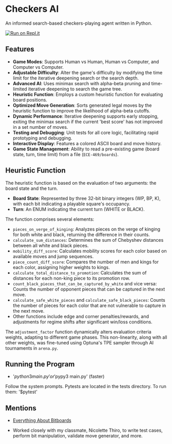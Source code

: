 # Checkers AI

An informed search-based checkers-playing agent written in Python.

[![Run on Repl.it](https://replit.com/badge/github/ak2k2/Checkers-Alpha-Beta-AI)](https://replit.com/@ArmaanKapoor2/ak2k2-Checkers)

## Features

- **Game Modes**: Supports Human vs Human, Human vs Computer, and Computer vs Computer.
- **Adjustable Difficulty**: Alter the game's difficulty by modifying the time limit for the iterative deepening search or the search depth.
- **Advanced AI**: Uses minimax search with alpha-beta pruning and time-limited iterative deepening to search the game tree.
- **Heuristic Function**: Employs a custom heuristic function for evaluating board positions.
- **Optimized Move Generation**: Sorts generated legal moves by the heuristic function to improve the likelihood of alpha-beta cutoffs. 
- **Dynamic Performance**: Iterative deepening supports early stopping, exiting the minimax search if the current 'best score' has not improved in a set number of moves.
- **Testing and Debugging**: Unit tests for all core logic, facilitating rapid prototyping and debugging.
- **Interactive Display**: Features a colored ASCII board and move history.
- **Game State Management**: Ability to read a pre-existing game (board state, turn, time limit) from a file (`ECE-469/boards`).

## Heuristic Function

The heuristic function is based on the evaluation of two arguments: the board state and the turn.

- **Board State**: Represented by three 32-bit binary integers (WP, BP, K), with each bit indicating a playable square's occupancy.
- **Turn**: An ENUM indicating the current turn (WHITE or BLACK).

The function comprises several elements:

- `pieces_on_verge_of_kinging`: Analyzes pieces on the verge of kinging for both white and black, returning the difference in their counts.
- `calculate_sum_distances`: Determines the sum of Chebyshev distances between all white and black pieces.
- `mobility_diff_score`: Calculates mobility scores for each color based on available moves and jump sequences.
- `piece_count_diff_score`: Compares the number of men and kings for each color, assigning higher weights to kings.
- `calculate_total_distance_to_promotion`: Calculates the sum of distances for each non-king piece to its promotion row.
- `count_black_pieces_that_can_be_captured_by_white` and vice versa: Counts the number of opponent pieces that can be captured in the next move.
- `calculate_safe_white_pieces` and `calculate_safe_black_pieces`: Counts the number of pieces for each color that are not vulnerable to capture in the next move.
- Other functions include edge and corner penalties/rewards, and adjustments for regime shifts after significant win/loss conditions.

The `adjustment_factor` function dynamically alters evaluation criteria weights, adapting to different game phases. This non-linearity, along with all other weights, was fine-tuned using Optuna's TPE sampler through AI tournaments in `arena.py`.

## Running the Program

- '$python3 main.py' or '$pypy3 main.py' (faster)
  
Follow the system prompts. Pytests are located in the tests directory. To run them: '$pytest'

## Mentions

- [Everything About Bitboards](https://3dkingdoms.com/checkers/bitboards.htm)

- Worked closely with my classmate, Nicolette Thiro, to write test cases, perform bit manipulation, validate move generator, and more.


